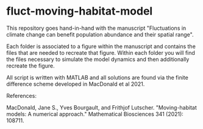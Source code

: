 # fluct-moving-habitat-model
This repository goes hand-in-hand with the manuscript "Fluctuations in climate change can benefit population abundance and their spatial range". 

Each folder is associated to a figure within the manuscript and contains the files that are needed to recreate that figure. Within each folder you will find the files necessary to simulate the model dynamics and then additionally recreate the figure. 

All script is written with MATLAB and all solutions are found via the finite difference scheme developed in MacDonald et al 2021. 



References:

MacDonald, Jane S., Yves Bourgault, and Frithjof Lutscher. "Moving-habitat models: A numerical approach." Mathematical Biosciences 341 (2021): 108711.
